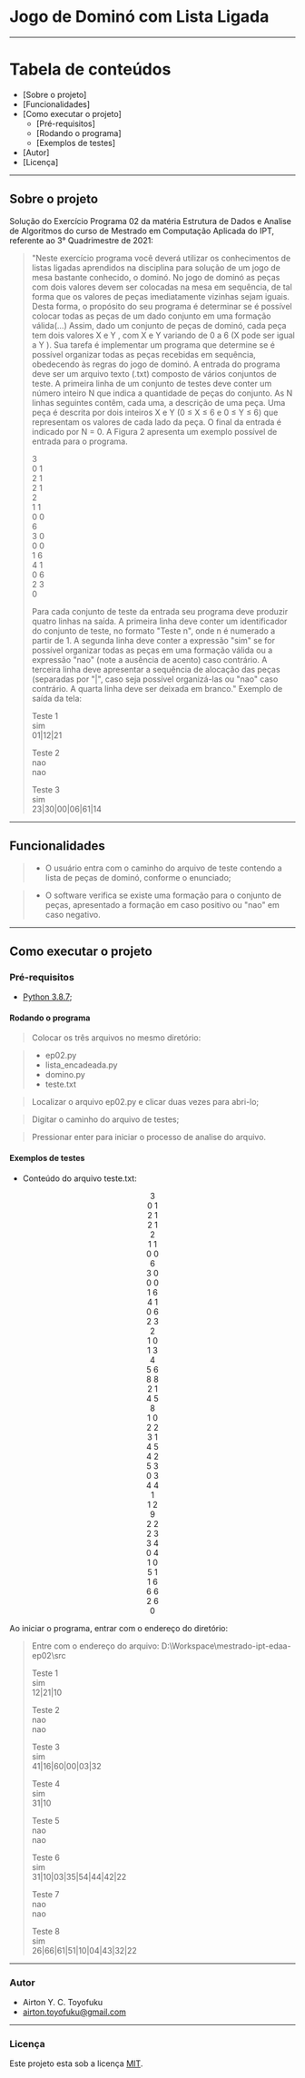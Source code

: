 # Jogo de Dominó com Lista Ligada

---

Tabela de conteúdos
=================
<!--ts-->
   * [Sobre o projeto]
   * [Funcionalidades]
   * [Como executar o projeto]
     * [Pré-requisitos]
     * [Rodando o programa]
	 * [Exemplos de testes]
   * [Autor]
   * [Licença]
<!--te-->

---

## Sobre o projeto

Solução do Exercício Programa 02 da matéria Estrutura de Dados e Analise de Algoritmos do curso de Mestrado em Computação Aplicada do IPT, referente ao 3° Quadrimestre de 2021:

>"Neste exercício programa você deverá utilizar os conhecimentos de listas ligadas aprendidos na disciplina para solução de um jogo de mesa bastante conhecido, o dominó. No jogo de dominó as peças com dois valores devem ser colocadas na mesa em sequência, de tal forma que os valores de peças imediatamente vizinhas sejam iguais. Desta forma, o propósito do seu programa é determinar se é possível colocar todas as peças de um dado conjunto em uma formação válida(...) Assim, dado um conjunto de peças de dominó, cada peça tem dois valores X e Y , com X e Y variando de 0 a 6 (X pode ser igual a Y ). Sua tarefa é implementar um programa que determine se é possível organizar todas as peças recebidas em sequência, obedecendo às regras do jogo de dominó. A entrada do programa deve ser um arquivo texto (.txt) composto de vários conjuntos de teste. A primeira linha de um conjunto de testes deve conter um número inteiro N que indica a quantidade de peças do conjunto. As N linhas seguintes contêm, cada uma, a descrição de uma peça. Uma peça é descrita por dois inteiros X e Y (0 ≤ X ≤ 6 e 0 ≤ Y ≤ 6) que representam os valores de cada lado da peça. O final da entrada é indicado por N = 0. A Figura 2 apresenta um exemplo possível de entrada para o programa. 
> 
> 3  
> 0 1  
> 2 1  
> 2 1  
> 2  
> 1 1  
> 0 0  
> 6  
> 3 0  
> 0 0  
> 1 6  
> 4 1  
> 0 6  
> 2 3  
> 0  
> 
> Para cada conjunto de teste da entrada seu programa deve produzir quatro linhas na saída. A primeira linha deve conter um identificador do conjunto de teste, no formato "Teste n", onde n é numerado a partir de 1. A segunda linha deve conter a expressão "sim" se for possível organizar todas as peças em uma formação válida ou a expressão "nao" (note a ausência de acento) caso contrário. A terceira linha deve apresentar a sequência de alocação das peças (separadas por "|", caso seja possível organizá-las ou "nao" caso contrário. A quarta linha deve ser deixada em branco." Exemplo de saída da tela:
>  
>  Teste 1  
>  sim  
>  01|12|21  
>  
>  Teste 2  
>  nao  
>  nao  
>  
>  Teste 3  
>  sim  
>  23|30|00|06|61|14  

---

## Funcionalidades

>- O usuário entra com o caminho do arquivo de teste contendo a lista de peças de dominó, conforme o enunciado;

>- O software verifica se existe uma formação para o conjunto de peças, apresentado a formação em caso positivo ou "nao" em caso negativo.
---

## Como executar o projeto

### Pré-requisitos

* [Python 3.8.7](https://www.python.org/downloads/release/python-387/);
 
#### Rodando o programa

> Colocar os três arquivos no mesmo diretório:

>- ep02.py 
>- lista_encadeada.py 
>- domino.py 
>- teste.txt

> Localizar o arquivo ep02.py e clicar duas vezes para abri-lo;

> Digitar o caminho do arquivo de testes;

> Pressionar enter para iniciar o processo de analise do arquivo. 

#### Exemplos de testes


- Conteúdo do arquivo teste.txt:

<div style="text-align: center">

3  
0 1  
2 1  
2 1  
2  
1 1  
0 0  
6  
3 0  
0 0  
1 6  
4 1  
0 6  
2 3  
2  
1 0  
1 3  
4  
5 6  
8 8  
2 1  
4 5  
8  
1 0  
2 2  
3 1  
4 5  
4 2  
5 3  
0 3  
4 4  
1  
1 2  
9  
2 2  
2 3  
3 4  
0 4  
1 0  
5 1  
1 6  
6 6  
2 6  
0  

</div>

Ao iniciar o programa, entrar com o endereço do diretório:

> Entre com o endereço do arquivo: D:\Workspace\mestrado-ipt-edaa-ep02\src
>
> Teste 1  
> sim  
> 12|21|10  
> 
> Teste 2  
> nao  
> nao  
> 
> Teste 3  
> sim  
> 41|16|60|00|03|32  
> 
> Teste 4  
> sim  
> 31|10  
> 
> Teste 5  
> nao  
> nao  
> 
> Teste 6  
> sim  
> 31|10|03|35|54|44|42|22  
> 
> Teste 7  
> nao  
> nao  
> 
> Teste 8  
> sim  
> 26|66|61|51|10|04|43|32|22  

---

### Autor 

- Airton Y. C. Toyofuku
- airton.toyofuku@gmail.com

---
### Licença
Este projeto esta sob a licença [MIT](./LICENSE).

